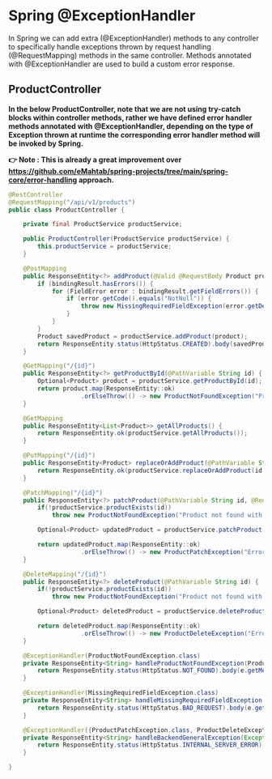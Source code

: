 # Spring @ExceptionHandler

In Spring we can add extra (@ExceptionHandler) methods to any controller to specifically handle exceptions thrown by request handling (@RequestMapping) methods in the same controller. Methods annotated with @ExceptionHandler are used to build a custom error response.

## ProductController

**In the below ProductController, note that we are not using try-catch blocks within controller methods, rather we have defined error handler methods annotated with @ExceptionHandler, depending on the type of Exception thrown at runtime the corresponding error handler method will be invoked by Spring.**

**👉 Note : This is already a great improvement over https://github.com/eMahtab/spring-projects/tree/main/spring-core/error-handling approach.**

```java
@RestController
@RequestMapping("/api/v1/products")
public class ProductController {

    private final ProductService productService;

    public ProductController(ProductService productService) {
        this.productService = productService;
    }

    @PostMapping
    public ResponseEntity<?> addProduct(@Valid @RequestBody Product product, BindingResult bindingResult) {
        if (bindingResult.hasErrors()) {
            for (FieldError error : bindingResult.getFieldErrors()) {
                if (error.getCode().equals("NotNull")) {
                    throw new MissingRequiredFieldException(error.getDefaultMessage());
                }
            }
        }
        Product savedProduct = productService.addProduct(product);
        return ResponseEntity.status(HttpStatus.CREATED).body(savedProduct);
    }

    @GetMapping("/{id}")
    public ResponseEntity<?> getProductById(@PathVariable String id) {
        Optional<Product> product = productService.getProductById(id);
        return product.map(ResponseEntity::ok)
                    .orElseThrow(() -> new ProductNotFoundException("Product not found with ID: " + id));
    }

    @GetMapping
    public ResponseEntity<List<Product>> getAllProducts() {
        return ResponseEntity.ok(productService.getAllProducts());
    }

    @PutMapping("/{id}")
    public ResponseEntity<Product> replaceOrAddProduct(@PathVariable String id, @RequestBody Product product) {
        return ResponseEntity.ok(productService.replaceOrAddProduct(id, product));
    }

    @PatchMapping("/{id}")
    public ResponseEntity<?> patchProduct(@PathVariable String id, @RequestBody Map<String, Object> updates) {
        if(!productService.productExists(id))
            throw new ProductNotFoundException("Product not found with ID: " + id);

        Optional<Product> updatedProduct = productService.patchProduct(id, updates);

        return updatedProduct.map(ResponseEntity::ok)
                    .orElseThrow(() -> new ProductPatchException("Error occurred while updating product :" + id));
    }

    @DeleteMapping("/{id}")
    public ResponseEntity<?> deleteProduct(@PathVariable String id) {
        if(!productService.productExists(id))
            throw new ProductNotFoundException("Product not found with ID: " + id);

        Optional<Product> deletedProduct = productService.deleteProduct(id);

        return deletedProduct.map(ResponseEntity::ok)
                    .orElseThrow(() -> new ProductDeleteException("Error occurred while deleting product :" + id));
    }

    @ExceptionHandler(ProductNotFoundException.class)
    private ResponseEntity<String> handleProductNotFoundException(ProductNotFoundException e) {
        return ResponseEntity.status(HttpStatus.NOT_FOUND).body(e.getMessage());
    }

    @ExceptionHandler(MissingRequiredFieldException.class)
    private ResponseEntity<String> handleMissingRequiredFieldException(MissingRequiredFieldException e) {
        return ResponseEntity.status(HttpStatus.BAD_REQUEST).body(e.getMessage());
    }

    @ExceptionHandler({ProductPatchException.class, ProductDeleteException.class})
    private ResponseEntity<String> handleBackendGeneralException(Exception e) {
        return ResponseEntity.status(HttpStatus.INTERNAL_SERVER_ERROR).body(e.getMessage());
    }

}
```
